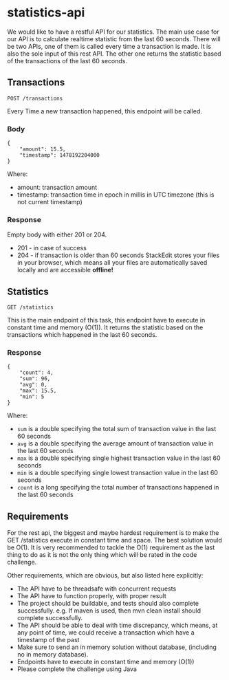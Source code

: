 # statistics-api

We would like to have a restful API for our statistics. The main use case for our API is to calculate realtime statistic from the last 60 seconds. There will be two APIs, one of them is called every time a transaction is made. It is also the sole input of this rest API. The other one returns the statistic based of the transactions of the last 60 seconds.

## Transactions

`POST /transactions`

Every Time a new transaction happened, this endpoint will be called.

### Body
```
{
	"amount": 15.5,
	"timestamp": 1478192204000
}
```
Where:
- amount​​: ​transaction amount
- timestamp​: ​transaction time in epoch in millis in UTC timezone (this is not current timestamp)

### Response

Empty body with either 201 or 204.
- 201 - in case of success
- 204 - if transaction is older than 60 seconds
StackEdit stores your files in your browser, which means all your files are automatically saved locally and are accessible **offline!**

## Statistics

`GET /statistics`

 This is the main endpoint of this task, this endpoint have to execute in constant time and memory (O(1)). It returns the statistic based on the transactions which happened in the last 60 seconds.

### Response
```
{
    "count": 4,
    "sum": 96,
    "avg": 0,
    "max": 15.5,
    "min": 5
}
```
Where:

- `sum`​​ is a double specifying the total sum of transaction value in the last 60 seconds
- `avg​`​ is a double specifying the average amount of transaction value in the last 60 seconds
- `max` ​is a double specifying single highest transaction value in the last 60 seconds
- `min`​​ is a double specifying single lowest transaction value in the last 60 seconds
- `count`​​ is a long specifying the total number of transactions happened in the last 60  seconds
## Requirements

For the rest api, the biggest and maybe hardest requirement is to make the​ ​GET /statistics execute in constant time and space. The best solution would be O(1). It is very recommended to tackle the O(1) requirement as the last thing to do as it is not the only thing which will be rated in the code challenge.

Other requirements, which are obvious, but also listed here explicitly:
- The API have to be threadsafe with concurrent requests
- The API have to function properly, with proper result
- The project should be buildable, and tests should also complete successfully. e.g. If maven is used, then mvn clean install should complete successfully.
- The API should be able to deal with time discrepancy, which means, at any point of time, we could receive a transaction which have a timestamp of the past
- Make sure to send an in memory solution without database, (including no in memory database).
- Endpoints have to execute in constant time and memory (O(1))
- Please complete the challenge using Java
